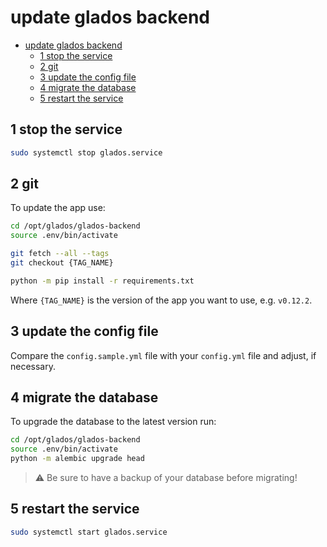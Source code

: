# update glados backend

- [update glados backend](#update-glados-backend)
  - [1 stop the service](#1-stop-the-service)
  - [2 git](#2-git)
  - [3 update the config file](#3-update-the-config-file)
  - [4 migrate the database](#4-migrate-the-database)
  - [5 restart the service](#5-restart-the-service)

## 1 stop the service

```bash
sudo systemctl stop glados.service
```

## 2 git

To update the app use:

```bash
cd /opt/glados/glados-backend
source .env/bin/activate

git fetch --all --tags
git checkout {TAG_NAME}

python -m pip install -r requirements.txt
```

Where `{TAG_NAME}` is the version of the app you want to use, e.g. `v0.12.2`.

## 3 update the config file

Compare the `config.sample.yml` file with your `config.yml` file and adjust, if necessary.

## 4 migrate the database

To upgrade the database to the latest version run:

```bash
cd /opt/glados/glados-backend
source .env/bin/activate
python -m alembic upgrade head
```

> ⚠️ Be sure to have a backup of your database before migrating!

## 5 restart the service

```bash
sudo systemctl start glados.service
```
